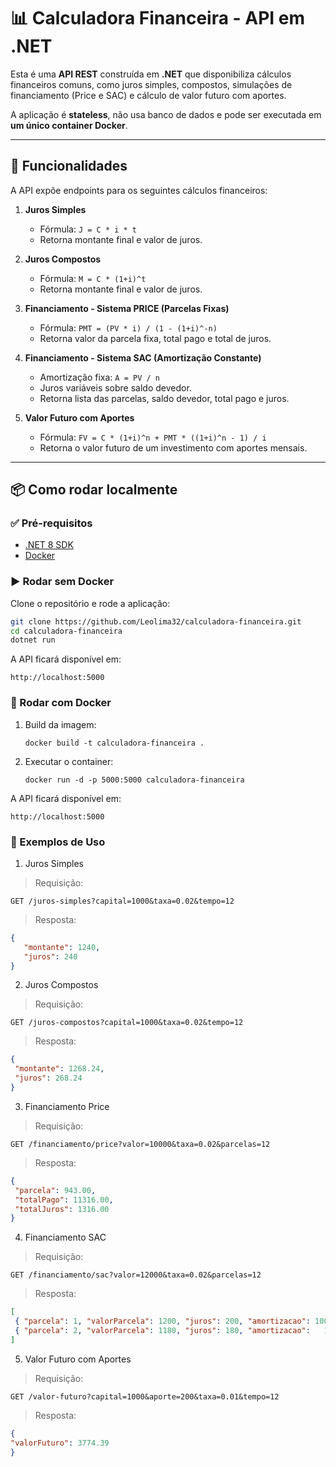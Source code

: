 # 📊 Calculadora Financeira - API em .NET

Esta é uma **API REST** construída em **.NET** que disponibiliza cálculos financeiros comuns, como juros simples, compostos, simulações de financiamento (Price e SAC) e cálculo de valor futuro com aportes.

A aplicação é **stateless**, não usa banco de dados e pode ser executada em **um único container Docker**.

---

## 🚀 Funcionalidades

A API expõe endpoints para os seguintes cálculos financeiros:

1. **Juros Simples**
   - Fórmula: `J = C * i * t`
   - Retorna montante final e valor de juros.

2. **Juros Compostos**
   - Fórmula: `M = C * (1+i)^t`
   - Retorna montante final e valor de juros.

3. **Financiamento - Sistema PRICE (Parcelas Fixas)**
   - Fórmula: `PMT = (PV * i) / (1 - (1+i)^-n)`
   - Retorna valor da parcela fixa, total pago e total de juros.

4. **Financiamento - Sistema SAC (Amortização Constante)**
   - Amortização fixa: `A = PV / n`
   - Juros variáveis sobre saldo devedor.
   - Retorna lista das parcelas, saldo devedor, total pago e juros.

5. **Valor Futuro com Aportes**
   - Fórmula: `FV = C * (1+i)^n + PMT * ((1+i)^n - 1) / i`
   - Retorna o valor futuro de um investimento com aportes mensais.

---

## 📦 Como rodar localmente

### ✅ Pré-requisitos
- [.NET 8 SDK](https://dotnet.microsoft.com/download/dotnet/8.0)
- [Docker](https://www.docker.com/)

### ▶️ Rodar sem Docker
Clone o repositório e rode a aplicação:
```bash
git clone https://github.com/Leolima32/calculadora-financeira.git
cd calculadora-financeira
dotnet run
```
A API ficará disponível em:
```
http://localhost:5000
```

### 🐳 Rodar com Docker
1. Build da imagem:
   ```
   docker build -t calculadora-financeira .
   ```
2. Executar o container:
   ```
   docker run -d -p 5000:5000 calculadora-financeira
   ```
A API ficará disponível em:
```
http://localhost:5000
```

### 📖 Exemplos de Uso
1. Juros Simples

> Requisição:
   ```
   GET /juros-simples?capital=1000&taxa=0.02&tempo=12
   ```
> Resposta:
   ``` json
   {
      "montante": 1240,
      "juros": 240
   }
   ```

2. Juros Compostos

> Requisição:
   ```
   GET /juros-compostos?capital=1000&taxa=0.02&tempo=12
   ```
> Resposta:
   ``` json
   {
    "montante": 1268.24,
    "juros": 268.24
   }
   ```

3. Financiamento Price

> Requisição:
   ```
   GET /financiamento/price?valor=10000&taxa=0.02&parcelas=12
   ```
> Resposta:
   ``` json
   {
    "parcela": 943.00,
    "totalPago": 11316.00,
    "totalJuros": 1316.00
   }
   ```
4. Financiamento SAC
   
> Requisição:
   ```
   GET /financiamento/sac?valor=12000&taxa=0.02&parcelas=12
   ```
> Resposta:
   ``` json
   [
    { "parcela": 1, "valorParcela": 1200, "juros": 200, "amortizacao": 1000, "saldoDevedor": 11000 },
    { "parcela": 2, "valorParcela": 1180, "juros": 180, "amortizacao":   1000, "saldoDevedor": 10000 }
   ]
   ```

5. Valor Futuro com Aportes
   
> Requisição:
   ```
   GET /valor-futuro?capital=1000&aporte=200&taxa=0.01&tempo=12
   ```
> Resposta:
   ``` json
   {
  "valorFuturo": 3774.39
   }
   ```

